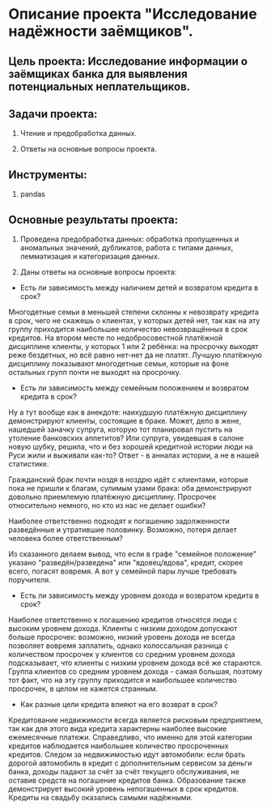 # Описание проекта "Исследование надёжности заёмщиков".

## Цель проекта: Исследование информации о заёмщиках банка для выявления потенциальных неплательщиков.

## Задачи проекта:

1. Чтение и предобработка данных.

2. Ответы на основные вопросы проекта.

## Инструменты:

1. pandas

## Основные результаты проекта:

1. Проведена предобработка данных: обработка пропущенных и аномальных значений, дубликатов, работа с типами данных, лемматизация и категоризация данных.

2. Даны ответы на основные вопросы проекта:

- Есть ли зависимость между наличием детей и возвратом кредита в срок?

Многодетные семьи в меньшей степени склонны к невозврату кредита в срок, чего не скажешь о клиентах, у которых детей нет, так как на эту группу приходится наибольшее количество невозвращённых в срок кредитов.
На втором месте по недобросовестной платёжной дисциплине клиенты, у которых 1 или 2 ребёнка: на просрочку выходят реже бездетных, но всё равно нет-нет да не платят.
Лучшую платёжную дисциплину показывают многодетные семьи, которые на фоне остальных групп почти не выходят на просрочку.

- Есть ли зависимость между семейным положением и возвратом кредита в срок?

Ну а тут вообще как в анекдоте: наихудшую платёжную дисциплину демонстрируют клиенты, состоящие в браке. Может, дело в жене, нашедшей заначку супруга, которую тот планировал пустить на утоление банковских аппетитов? Или супруга, увидевшая в салоне новую шубку, решила, что и без хорошей кредитной истории люди на Руси жили и выживали как-то? Ответ - в анналах истории, а не в нашей статистике.

Гражданский брак почти ноздя в ноздрю идёт с клиентами, которые пока не пришли к благам, сулимым узами брака: оба демонстрируют довольно приемлемую платёжную дисциплину. Просрочек относительно немного, но кто из нас не делает ошибки?

Наиболее ответственно подходят к погашению задолженности разведённые и утратившие половинку. Возможно, потеря делает человека более ответственным?

Из сказанного делаем вывод, что если в графе "семейное положение" указано "разведён/разведена" или "вдовец/вдова", кредит, скорее всего, погасят вовремя. А вот у семейной пары лучше требовать поручителя.

- Есть ли зависимость между уровнем дохода и возвратом кредита в срок?

Наиболее ответственно к погашению кредитов относятся люди с высоким уровнем дохода. 
Клиенты с низким доходом допускают больше просрочек: возможно, низкий уровень дохода не всегда позволяет вовремя заплатить, однако колоссальная разница с количеством просрочек у клиентов со средним уровнем дохода подсказывает, что клиенты с низким уровнем дохода всё же стараются. 
Группа клиентов со средним уровнем дохода - самая большая, поэтому тот факт, что на эту группу приходится и наибольшее количество просрочек, в целом не кажется странным.


- Как разные цели кредита влияют на его возврат в срок?

Кредитование недвижимости всегда является рисковым предприятием, так как для этого вида кредита характерны наиболее высокие ежемесячные платежи. Справедливо, что именно для этой категории кредитов наблюдается наибольшее количество просроченных кредитов.
Следом за недвижимостью идут автомобили: если брать дорогой автомобиль в кредит с дополнительным сервисом за деньги банка, доходы падают за счёт  за счёт текущего обслуживания, не оставив средств на погашение кредитов банка.
Образование также демонстрирует высокий уровень непогашенных в срок кредитов. 
Кредиты на свадьбу оказались самыми надёжными. 
